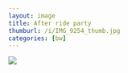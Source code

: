 ```yaml
---
layout: image
title: After ride party
thumburl: /i/IMG_9254_thumb.jpg
categories: [bw]
---
```

![]({{site.url}}/i/IMG_9254.jpg)

